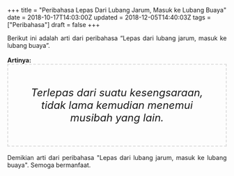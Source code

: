 +++
title = "Peribahasa Lepas Dari Lubang Jarum, Masuk ke Lubang Buaya"
date = 2018-10-17T14:03:00Z
updated = 2018-12-05T14:40:03Z
tags = ["Peribahasa"]
draft = false
+++

<div dir="ltr" style="text-align: left;" trbidi="on"><div style="text-align: justify;">Berikut ini adalah arti dari peribahasa “Lepas dari lubang jarum, masuk ke lubang buaya”.</div><br /><div style="text-align: justify;"><b>Artinya:</b></div><div style="border: 2px dashed #ddd; font-size: 24px; height: auto; margin: 0 auto; padding: 50px; text-align: center; width: auto;"><i>Terlepas dari suatu kesengsaraan, tidak lama kemudian menemui musibah yang lain.</i></div><div style="text-align: justify;"><br /></div><div style="text-align: justify;">Demikian arti dari peribahasa "Lepas dari lubang jarum, masuk ke lubang buaya". Semoga bermanfaat.</div></div>
